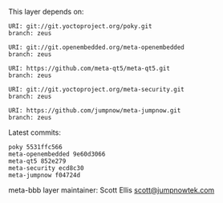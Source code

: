 This layer depends on:

    URI: git://git.yoctoproject.org/poky.git
    branch: zeus

    URI: git://git.openembedded.org/meta-openembedded
    branch: zeus

    URI: https://github.com/meta-qt5/meta-qt5.git
    branch: zeus 

    URI: git://git.yoctoproject.org/meta-security.git
    branch: zeus 

    URI: https://github.com/jumpnow/meta-jumpnow.git
    branch: zeus


Latest commits:

    poky 5531ffc566
    meta-openembedded 9e60d3066
    meta-qt5 852e279
    meta-security ecd8c30
    meta-jumpnow f04724d


meta-bbb layer maintainer: Scott Ellis <scott@jumpnowtek.com>
